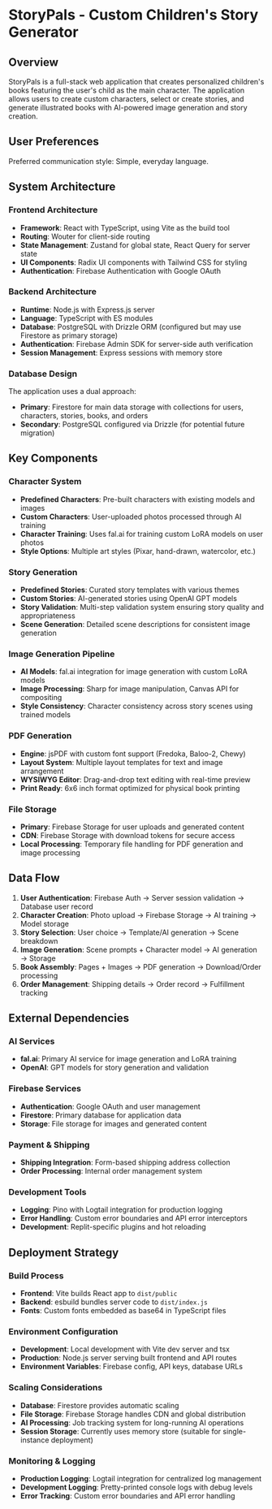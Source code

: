 # StoryPals - Custom Children's Story Generator

## Overview

StoryPals is a full-stack web application that creates personalized children's books featuring the user's child as the main character. The application allows users to create custom characters, select or create stories, and generate illustrated books with AI-powered image generation and story creation.

## User Preferences

Preferred communication style: Simple, everyday language.

## System Architecture

### Frontend Architecture
- **Framework**: React with TypeScript, using Vite as the build tool
- **Routing**: Wouter for client-side routing
- **State Management**: Zustand for global state, React Query for server state
- **UI Components**: Radix UI components with Tailwind CSS for styling
- **Authentication**: Firebase Authentication with Google OAuth

### Backend Architecture
- **Runtime**: Node.js with Express.js server
- **Language**: TypeScript with ES modules
- **Database**: PostgreSQL with Drizzle ORM (configured but may use Firestore as primary storage)
- **Authentication**: Firebase Admin SDK for server-side auth verification
- **Session Management**: Express sessions with memory store

### Database Design
The application uses a dual approach:
- **Primary**: Firestore for main data storage with collections for users, characters, stories, books, and orders
- **Secondary**: PostgreSQL configured via Drizzle (for potential future migration)

## Key Components

### Character System
- **Predefined Characters**: Pre-built characters with existing models and images
- **Custom Characters**: User-uploaded photos processed through AI training
- **Character Training**: Uses fal.ai for training custom LoRA models on user photos
- **Style Options**: Multiple art styles (Pixar, hand-drawn, watercolor, etc.)

### Story Generation
- **Predefined Stories**: Curated story templates with various themes
- **Custom Stories**: AI-generated stories using OpenAI GPT models
- **Story Validation**: Multi-step validation system ensuring story quality and appropriateness
- **Scene Generation**: Detailed scene descriptions for consistent image generation

### Image Generation Pipeline
- **AI Models**: fal.ai integration for image generation with custom LoRA models
- **Image Processing**: Sharp for image manipulation, Canvas API for compositing
- **Style Consistency**: Character consistency across story scenes using trained models

### PDF Generation
- **Engine**: jsPDF with custom font support (Fredoka, Baloo-2, Chewy)
- **Layout System**: Multiple layout templates for text and image arrangement
- **WYSIWYG Editor**: Drag-and-drop text editing with real-time preview
- **Print Ready**: 6x6 inch format optimized for physical book printing

### File Storage
- **Primary**: Firebase Storage for user uploads and generated content
- **CDN**: Firebase Storage with download tokens for secure access
- **Local Processing**: Temporary file handling for PDF generation and image processing

## Data Flow

1. **User Authentication**: Firebase Auth → Server session validation → Database user record
2. **Character Creation**: Photo upload → Firebase Storage → AI training → Model storage
3. **Story Selection**: User choice → Template/AI generation → Scene breakdown
4. **Image Generation**: Scene prompts + Character model → AI generation → Storage
5. **Book Assembly**: Pages + Images → PDF generation → Download/Order processing
6. **Order Management**: Shipping details → Order record → Fulfillment tracking

## External Dependencies

### AI Services
- **fal.ai**: Primary AI service for image generation and LoRA training
- **OpenAI**: GPT models for story generation and validation

### Firebase Services
- **Authentication**: Google OAuth and user management
- **Firestore**: Primary database for application data
- **Storage**: File storage for images and generated content

### Payment & Shipping
- **Shipping Integration**: Form-based shipping address collection
- **Order Processing**: Internal order management system

### Development Tools
- **Logging**: Pino with Logtail integration for production logging
- **Error Handling**: Custom error boundaries and API error interceptors
- **Development**: Replit-specific plugins and hot reloading

## Deployment Strategy

### Build Process
- **Frontend**: Vite builds React app to `dist/public`
- **Backend**: esbuild bundles server code to `dist/index.js`
- **Fonts**: Custom fonts embedded as base64 in TypeScript files

### Environment Configuration
- **Development**: Local development with Vite dev server and tsx
- **Production**: Node.js server serving built frontend and API routes
- **Environment Variables**: Firebase config, API keys, database URLs

### Scaling Considerations
- **Database**: Firestore provides automatic scaling
- **File Storage**: Firebase Storage handles CDN and global distribution
- **AI Processing**: Job tracking system for long-running AI operations
- **Session Storage**: Currently uses memory store (suitable for single-instance deployment)

### Monitoring & Logging
- **Production Logging**: Logtail integration for centralized log management
- **Development Logging**: Pretty-printed console logs with debug levels
- **Error Tracking**: Custom error boundaries and API error handling